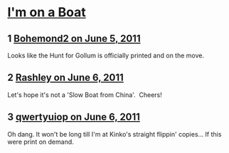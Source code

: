 # [I&#039;m on a Boat](https://community.fantasyflightgames.com/topic/47926-im-on-a-boat/)

## 1 [Bohemond2 on June 5, 2011](https://community.fantasyflightgames.com/topic/47926-im-on-a-boat/?do=findComment&comment=480655)

Looks like the Hunt for Gollum is officially printed and on the move.

## 2 [Rashley on June 6, 2011](https://community.fantasyflightgames.com/topic/47926-im-on-a-boat/?do=findComment&comment=480910)

Let's hope it's not a 'Slow Boat from China'.  Cheers!

## 3 [qwertyuiop on June 6, 2011](https://community.fantasyflightgames.com/topic/47926-im-on-a-boat/?do=findComment&comment=481362)

Oh dang. It won't be long till I'm at Kinko's straight flippin' copies... If this were print on demand.

